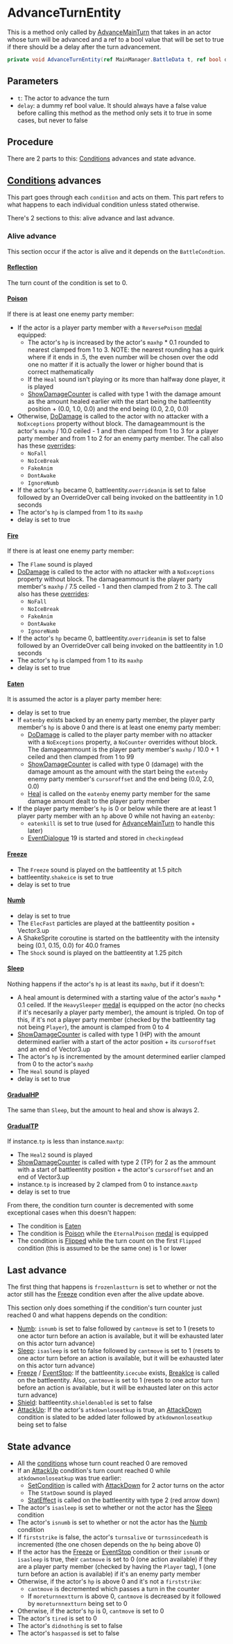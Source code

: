 # AdvanceTurnEntity
This is a method only called by [AdvanceMainTurn](../Battle%20flow/Action%20coroutines/AdvanceMainTurn.md) that takes in an actor whose turn will be advanced and a ref to a bool value that will be set to true if there should be a delay after the turn advancement.

```cs
private void AdvanceTurnEntity(ref MainManager.BattleData t, ref bool delay)
```

## Parameters

- `t`: The actor to advance the turn
- `delay`: a dummy ref bool value. It should always have a false value before calling this method as the method only sets it to true in some cases, but never to false

## Procedure
There are 2 parts to this: [Conditions](../Actors%20states/Conditions.md) advances and state advance.

## [Conditions](../Actors%20states/Conditions.md) advances
This part goes through each `condition` and acts on them. This part refers to what happens to each individual condition unless stated otherwise.

There's 2 sections to this: alive advance and last advance.

### Alive advance
This section occur if the actor is alive and it depends on the `BattleCondtion`.

#### [Reflection](../Actors%20states/BattleCondition/Reflection.md)
The turn count of the condition is set to 0.

#### [Poison](../Actors%20states/BattleCondition/Poison.md)
If there is at least one enemy party member:

- If the actor is a player party member with a `ReversePoison` [medal](../../Enums%20and%20IDs/Medal.md) equipped:
    - The actor's `hp` is increased by the actor's `maxhp` * 0.1 rounded to nearest clamped from 1 to 3. NOTE: the nearest rounding has a quirk where if it ends in .5, the even number will be chosen over the odd one no matter if it is actually the lower or higher bound that is correct mathematically
    - If the `Heal` sound isn't playing or its more than halfway done player, it is played
    - [ShowDamageCounter](../Visual%20rendering/ShowDamageCounter.md) is called with type 1 with the damage amount as the amount healed earlier with the start being the battleentity position + (0.0, 1.0, 0.0) and the end being (0.0, 2.0, 0.0)
- Otherwise, [DoDamage](../Damage%20pipeline/DoDamage.md) is called to the actor with no attacker with a `NoExceptions` property without block. The damageammount is the actor's `maxhp` / 10.0 ceiled - 1 and then clamped from 1 to 3 for a player party member and from 1 to 2 for an enemy party member. The call also has these [overrides](../Damage%20pipeline/DamageOverride.md):
    - `NoFall`
    - `NoIceBreak`
    - `FakeAnim`
    - `DontAwake`
    - `IgnoreNumb`
- If the actor's `hp` became 0, battleentity.`overrideanim` is set to false followed by an OverrideOver call being invoked on the battleentity in 1.0 seconds
- The actor's `hp` is clamped from 1 to its `maxhp`
- delay is set to true

#### [Fire](../Actors%20states/BattleCondition/Fire.md)
If there is at least one enemy party member:

- The `Flame` sound is played
- [DoDamage](../Damage%20pipeline/DoDamage.md) is called to the actor with no attacker with a `NoExceptions` property without block. The damageammount is the player party member's `maxhp` / 7.5 ceiled - 1 and then clamped from 2 to 3. The call also has these [overrides](../Damage%20pipeline/DamageOverride.md):
    - `NoFall`
    - `NoIceBreak`
    - `FakeAnim`
    - `DontAwake`
    - `IgnoreNumb`
- If the actor's `hp` became 0, battleentity.`overrideanim` is set to false followed by an OverrideOver call being invoked on the battleentity in 1.0 seconds
- The actor's `hp` is clamped from 1 to its `maxhp`
- delay is set to true

#### [Eaten](../Actors%20states/BattleCondition/Eaten.md)
It is assumed the actor is a player party member here: 

- delay is set to true
- If `eatenby` exists backed by an enemy party member, the player party member's `hp` is above 0 and there is at least one enemy party member:
    - [DoDamage](../Damage%20pipeline/DoDamage.md) is called to the player party member with no attacker with a `NoExceptions` property, a `NoCounter` overrides without block. The damageammount is the player party member's `maxhp` / 10.0 + 1 ceiled and then clamped from 1 to 99
    - [ShowDamageCounter](../Visual%20rendering/ShowDamageCounter.md) is called with type 0 (damage) with the damage amount as the amount with the start being the `eatenby` enemy party member's `cursoroffset` and the end being (0.0, 2.0, 0.0)
    - [Heal](../Actors%20states/Heal.md) is called on the `eatenby` enemy party member for the same damage amount dealt to the player party member
- If the player party member's `hp` is 0 or below while there are at least 1 player party member with an `hp` above 0 while not having an `eatenby`:
    - `eatenkill` is set to true (used for [AdvanceMainTurn](Action%20coroutines/AdvanceMainTurn.md) to handle this later)
    - [EventDialogue](../Battle%20flow/EventDialogue.md) 19 is started and stored in `checkingdead`

#### [Freeze](../Actors%20states/BattleCondition/Freeze.md)

- The `Freeze` sound is played on the battleentity at 1.5 pitch
- battleentity.`shakeice` is set to true
- delay is set to true

#### [Numb](../Actors%20states/BattleCondition/Numb.md)

- delay is set to true
- The `ElecFast` particles are played at the battleentity position + Vector3.up
- A ShakeSprite coroutine is started on the battleentity with the intensity being (0.1, 0.15, 0.0) for 40.0 frames
- The `Shock` sound is played on the battleentity at 1.25 pitch

#### [Sleep](../Actors%20states/BattleCondition/Sleep.md)
Nothing happens if the actor's `hp` is at least its `maxhp`, but if it doesn't:

- A heal amount is determined with a starting value of the actor's `maxhp` * 0.1 ceiled. If the `HeavySleeper` [medal](../../Enums%20and%20IDs/Medal.md) is equipped on the actor (no checks if it's necesarily a player party member), the amount is tripled. On top of this, if it's not a player party member (checked by the battleentity tag not being `Player`), the amount is clamped from 0 to 4
- [ShowDamageCounter](../Visual%20rendering/ShowDamageCounter.md) is called with type 1 (HP) with the amount determined earlier with a start of the actor position + its `cursoroffset` and an end of Vector3.up
- The actor's `hp` is incremented by the amount determined earlier clamped from 0 to the actor's `maxhp`
- The `Heal` sound is played
- delay is set to true

#### [GradualHP](../Actors%20states/BattleCondition/GradualHP.md)
The same than `Sleep`, but the amount to heal and show is always 2.

#### [GradualTP](../Actors%20states/BattleCondition/GradualTP.md)
If instance.`tp` is less than instance.`maxtp`:

- The `Heal2` sound is played
- [ShowDamageCounter](../Visual%20rendering/ShowDamageCounter.md) is called with type 2 (TP) for 2 as the ammount with a start of battleentity position + the actor's `cursoroffset` and an end of Vector3.up
- instance.`tp` is increased by 2 clamped from 0 to instance.`maxtp`
- delay is set to true

From there, the condition turn counter is decremented with some exceptional cases when this doesn't happen:

- The condition is [Eaten](../Actors%20states/BattleCondition/Eaten.md)
- The condition is [Poison](../Actors%20states/BattleCondition/Poison.md) while the `EternalPoison` [medal](../../Enums%20and%20IDs/Medal.md) is equipped
- The condition is [Flipped](../Actors%20states/BattleCondition/Flipped.md) while the turn count on the first `Flipped` condition (this is assumed to be the same one) is 1 or lower

## Last advance
The first thing that happens is `frozenlastturn` is set to whether or not the actor still has the [Freeze](../Actors%20states/BattleCondition/Freeze.md) condition even after the alive update above.

This section only does something if the condition's turn counter just reached 0 and what happens depends on the condition:

- [Numb](../Actors%20states/BattleCondition/Numb.md): `isnumb` is set to false followed by `cantmove` is set to 1 (resets to one actor turn before an action is available, but it will be exhausted later on this actor turn advance)
- [Sleep](../Actors%20states/BattleCondition/Sleep.md): `isasleep` is set to false followed by `cantmove` is set to 1 (resets to one actor turn before an action is available, but it will be exhausted later on this actor turn advance)
- [Freeze](../Actors%20states/BattleCondition/Freeze.md) / [EventStop](../Actors%20states/BattleCondition/EventStop.md): If the battleentity.`icecube` exists, [BreakIce](../../Entities/EntityControl/Notable%20methods/Freeze%20handling.md) is called on the battleentity. Also, `cantmove` is set to 1 (resets to one actor turn before an action is available, but it will be exhausted later on this actor turn advance)
- [Shield](../Actors%20states/BattleCondition/Shield.md): battleentity.`shieldenabled` is set to false
- [AttackUp](../Actors%20states/BattleCondition/AttackUp.md): If the actor's `atkdownloseatkup` is true, an [AttackDown](../Actors%20states/BattleCondition/AttackDown.md) condition is slated to be added later followed by `atkdownonloseatkup` being set to false

## State advance

- All the [conditions](../Actors%20states/Conditions.md) whose turn count reached 0 are removed
- If an [AttackUp](../Actors%20states/BattleCondition/AttackUp.md) condition's turn count reached 0 while `atkdownonloseatkup` was true earlier:
    - [SetCondition](../Actors%20states/Conditions%20methods/SetCondition.md) is called with [AttackDown](../Actors%20states/BattleCondition/AttackDown.md) for 2 actor turns on the actor
    - The `StatDown` sound is played
    - [StatEffect](../Visual%20rendering/StatEffect.md) is called on the battleentity with type 2 (red arrow down)
- The actor's `isasleep` is set to whether or not the actor has the [Sleep](../Actors%20states/BattleCondition/Sleep.md) condition
- The actor's `isnumb` is set to whether or not the actor has the [Numb](../Actors%20states/BattleCondition/Numb.md) condition
- If `firststrike` is false, the actor's `turnsalive` or `turnssincedeath` is incremented (the one chosen depends on the `hp` being above 0)
- If the actor has the [Freeze](../Actors%20states/BattleCondition/Freeze.md) or [EventStop](../Actors%20states/BattleCondition/EventStop.md) condition or their `isnumb` or `isasleep` is true, their `cantmove` is set to 0 (one action available) if they are a player party member (checked by having the `Player` tag), 1 (one turn before an action is available) if it's an enemy party member
- Otherwise, if the actor's `hp` is above 0 and it's not a `firststrike`:
    - `cantmove` is decremented which passes a turn in the counter
    - If `moreturnnextturn` is above 0, `cantmove` is decreased by it followed by `moreturnnextturn` being set to 0
- Otherwise, if the actor's `hp` is 0, `cantmove` is set to 0
- The actor's `tired` is set to 0
- The actor's `didnothing` is set to false
- The actor's `haspassed` is set to false

